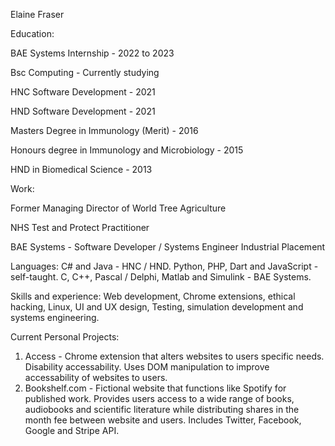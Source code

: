 Elaine Fraser

Education:

BAE Systems Internship - 2022 to 2023

Bsc Computing - Currently studying

HNC Software Development - 2021

HND Software Development - 2021

Masters Degree in Immunology (Merit) - 2016

Honours degree in Immunology and Microbiology - 2015

HND in Biomedical Science - 2013

Work:

Former Managing Director of World Tree Agriculture

NHS Test and Protect Practitioner

BAE Systems - Software Developer / Systems Engineer Industrial Placement

Languages: C# and Java - HNC / HND. Python, PHP, Dart and JavaScript - self-taught. C, C++, Pascal / Delphi, Matlab and Simulink - BAE Systems.

Skills and experience: Web development, Chrome extensions, ethical hacking, Linux, UI and UX design, Testing, simulation development and systems engineering.

Current Personal Projects: 

1. Access - Chrome extension that alters websites to users specific needs. Disability accessability. Uses DOM manipulation to improve accessability of websites to users.
2. Bookshelf.com -  Fictional website that functions like Spotify for published work. Provides users access to a wide range of books, audiobooks and scientific literature while
                    distributing shares in the month fee between website and users. Includes Twitter, Facebook, Google and Stripe API. 
